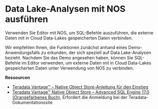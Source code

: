 Data Lake-Analysen mit NOS ausführen
====================================

Verwenden Sie Editor mit NOS, um SQL-Befehle auszuführen, die externe Daten mit in Cloud Data-Lakes gespeicherten Daten verbinden.

Wir empfehlen Ihnen, die Funktionen zunächst anhand eines Demo-Anwendungsfalls zu erkunden, der sich speziell auf Data Lake-Analysen bezieht. Nachdem Sie das Demo angesehen haben, können Sie SQL-Befehle im Editor verwenden, um externe Daten mit in Cloud Data-Lakes gespeicherten Daten unter Verwendung von NOS zu verbinden.

**Ressourcen**

-   [Teradata Vantage™ – Native Object Store-Anleitung für den Einstieg](https://docs.teradata.com/search/all?query=Teradata+Vantage%25E2%2584%25A2+-+Native+Object+Store+Getting+Started+Guide&content-lang=en-US)
-   [Teradata Vantage™ Native Object Store – Advanced SQL Engine 17.0 (Orangefarbenes Buch)](https://docs.teradata.com/search/all?query=Teradata+Vantage%25E2%2584%25A2+Native+Object+Store+Orange+Book&content-lang=en-US), Erfordert die Anmeldung bei der Teradata-Dokumentationssite
